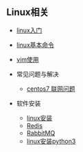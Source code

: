 ## Linux相关
- [linux入门](linux-basis)
- [linux基本命令](basic_of_linux.md)
- [vim使用](vim.md)

- 常见问题与解决
	- [centos7 联网问题](solve/solve-network.md)

- 软件安装
	- [linux安装](install/install-linux.md)
	- [Redis](install/install-redis.md)
	- [RabbitMQ](install/install-rabbitmq.md)
	- [linux安装python3](install/install-python3.md)


 
